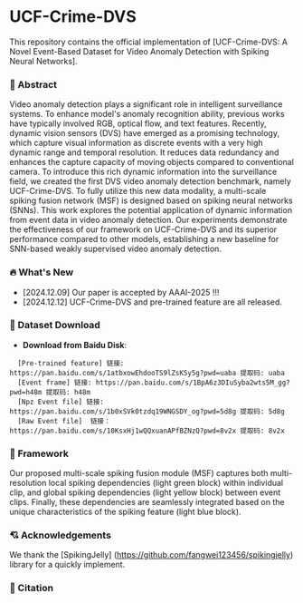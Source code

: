 # UCF-Crime-DVS
This repository contains the official implementation of [UCF-Crime-DVS: A Novel Event-Based Dataset for Video Anomaly Detection with Spiking Neural Networks].

### :dart: Abstract
Video anomaly detection plays a significant role in intelligent surveillance systems. To enhance model's anomaly recognition ability, previous works have typically involved RGB, optical flow, and text features. Recently, dynamic vision sensors (DVS) have emerged as a promising technology, which capture visual information as discrete events with a very high dynamic range and temporal resolution. It reduces data redundancy and enhances the capture capacity of moving objects compared to conventional camera. To introduce this rich dynamic information into the surveillance field, we created the first DVS video anomaly detection benchmark, namely UCF-Crime-DVS. To fully utilize this new data modality, a multi-scale spiking fusion network (MSF) is designed based on spiking neural networks (SNNs). This work explores the potential application of dynamic information from event data in video anomaly detection. Our experiments demonstrate the effectiveness of our framework on UCF-Crime-DVS and its superior performance compared to other models, establishing a new baseline for SNN-based weakly supervised video anomaly detection.

### :fire: What's New
- [2024.12.09] Our paper is accepted by AAAI-2025 !!!
- [2024.12.12] UCF-Crime-DVS and pre-trained feature are all released.

### :dvd: Dataset Download

* **Download from Baidu Disk**: 
```
  [Pre-trained feature] 链接: https://pan.baidu.com/s/1atbxowEhdooTS9lZsKSy5g?pwd=uaba 提取码: uaba 
  [Event frame] 链接: https://pan.baidu.com/s/1BpA6z3DIuSyba2wts5M_gg?pwd=h48m 提取码: h48m 
  [Npz Event file] 链接: https://pan.baidu.com/s/1b0xSVk0tzdq19WNGSDY_og?pwd=5d8g 提取码: 5d8g 
  [Raw Event file]  链接：https://pan.baidu.com/s/10KsxHj1wQQxuanAPfBZNzQ?pwd=8v2x 提取码: 8v2x 
```
### :gem: Framework
Our proposed multi-scale spiking fusion module (MSF) captures both multi-resolution local spiking dependencies (light green block) within individual clip, and global spiking dependencies (light yellow block) between event clips. Finally, these dependencies are seamlessly integrated based on the unique characteristics of the spiking feature (light blue block).

### 💘 Acknowledgements
We thank the [SpikingJelly] (https://github.com/fangwei123456/spikingjelly) library for a quickly implement.

### :newspaper: Citation 
